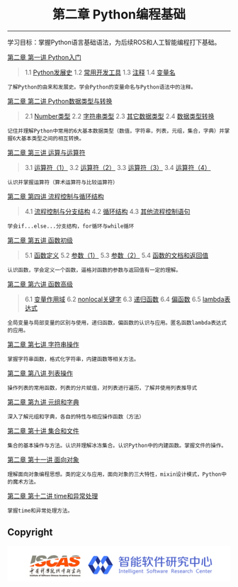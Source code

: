 # <center>第二章 Python编程基础</center>

---

学习目标：掌握Python语言基础语法，为后续ROS和人工智能编程打下基础。

[第二章 第一讲  Python入门](https://github.com/YunxiangLuo/ros/tree/master/chapter2/class1)

> 1.1  [Python发展史]()
> 1.2  [常用开发工具]()
> 1.3  [注释]()
> 1.4  [变量名]()

```
了解Python的由来和发展史。学会Python的变量命名与Python语法中的注释。
```

[第二章 第二讲  Python数据类型与转换](https://github.com/YunxiangLuo/ros/tree/master/chapter2/class2)

> 2.1  [Number类型]()
> 2.2  [字符串类型]()
> 2.3  [其它数据类型]()
> 2.4  [数据类型转换]()


```
记住并理解Python中常用的6大基本数据类型（数值，字符串，列表，元组，集合，字典）并掌握6大基本类型之间的相互转换。
```

[第二章 第三讲 运算与运算符](https://github.com/YunxiangLuo/ros/tree/master/chapter2/class3)

> 3.1  [运算符（1）]()
> 3.2  [运算符（2）]()
> 3.3  [运算符（3）]()
> 3.4  [运算符（4）]()

```
认识并掌握运算符（算术运算符与比较运算符）
```

[第二章 第四讲 流程控制与循环结构](https://github.com/YunxiangLuo/ros/tree/master/chapter2/class4)

> 4.1  [流程控制与分支结构]()
> 4.2  [循环结构]()
> 4.3  [其他流程控制语句]()

```
学会if...else...分支结构，for循环与while循环
```

[第二章 第五讲 函数初级](https://github.com/YunxiangLuo/ros/tree/master/chapter2/class5)

> 5.1  [函数定义]()
> 5.2  [参数（1）]()
> 5.3  [参数（2）]()
> 5.4  [函数的文档和返回值]()

```
认识函数，学会定义一个函数，逼格对函数的参数与返回值有一定的理解。
```

[第二章 第六讲 函数高级](https://github.com/YunxiangLuo/ros/tree/master/chapter2/class6)

> 6.1  [变量作用域]()
> 6.2  [nonlocal关键字]()
> 6.3  [递归函数]()
> 6.4  [偏函数]()
> 6.5  [lambda表达式]()

```
全局变量与局部变量的区别与使用，递归函数，偏函数的认识与应用。匿名函数lambda表达式的应用。
```

[第二章 第七讲 字符串操作](https://github.com/YunxiangLuo/ros/tree/master/chapter2/class7)

```
掌握字符串函数，格式化字符串，内建函数等相关方法。
```

[第二章 第八讲 列表操作](https://github.com/YunxiangLuo/ros/tree/master/chapter2/class8)

```
操作列表的常用函数，列表的分片赋值，对列表进行遍历，了解并使用列表推导式
```
[第二章 第九讲 元组和字典](https://github.com/YunxiangLuo/ros/tree/master/chapter2/class9)

```
深入了解元组和字典，各自的特性与相应操作函数（方法）
```
[第二章 第十讲 集合和文件](https://github.com/YunxiangLuo/ros/tree/master/chapter2/class10)

```
集合的基本操作与方法。认识并理解冰冻集合。认识Python中的内建函数。掌握文件的操作。
```
[第二章 第十一讲 面向对象](https://github.com/YunxiangLuo/ros/tree/master/chapter2/class11)

```
理解面向对象编程思想。类的定义与应用，面向对象的三大特性，mixin设计模式，Python中的魔术方法。
```

[第二章 第十二讲 time和异常处理](https://github.com/YunxiangLuo/ros/tree/master/chapter2/class12)

```
掌握time和异常处理方法。
```
## Copyright

![Logo](../joint_logo.png)
